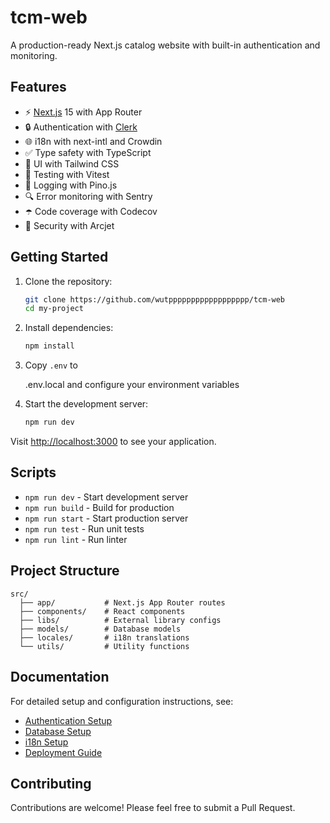 # tcm-web

A production-ready Next.js catalog website with built-in authentication and monitoring.

## Features

- ⚡ [Next.js](https://nextjs.org) 15 with App Router
- 🔒 Authentication with [Clerk](https://clerk.com)
- 🌐 i18n with next-intl and Crowdin
- ✅ Type safety with TypeScript
- 🎨 UI with Tailwind CSS
- 🧪 Testing with Vitest
- 📝 Logging with Pino.js
- 🔍 Error monitoring with Sentry
- ☂️ Code coverage with Codecov
- 🔐 Security with Arcjet

## Getting Started

1. Clone the repository:

    ```sh
    git clone https://github.com/wutpppppppppppppppppp/tcm-web
    cd my-project
    ```

2. Install dependencies:

    ```sh
    npm install
    ```

3. Copy `.env` to

    .env.local and configure your environment variables

4. Start the development server:

    ```sh
    npm run dev
    ```

Visit <http://localhost:3000> to see your application.

## Scripts

- `npm run dev` - Start development server
- `npm run build` - Build for production
- `npm run start` - Start production server
- `npm run test` - Run unit tests
- `npm run lint` - Run linter

## Project Structure

```
src/
  ├── app/           # Next.js App Router routes
  ├── components/    # React components
  ├── libs/          # External library configs
  ├── models/        # Database models
  ├── locales/       # i18n translations
  └── utils/         # Utility functions
```

## Documentation

For detailed setup and configuration instructions, see:

- [Authentication Setup](https://github.com/ixartz/Next-js-Boilerplate#set-up-authentication)
- [Database Setup](https://github.com/ixartz/Next-js-Boilerplate#set-up-remote-database)
- [i18n Setup](https://github.com/ixartz/Next-js-Boilerplate#translation-i18n-setup)
- [Deployment Guide](https://github.com/ixartz/Next-js-Boilerplate#deploy-to-production)

## Contributing

Contributions are welcome! Please feel free to submit a Pull Request.
